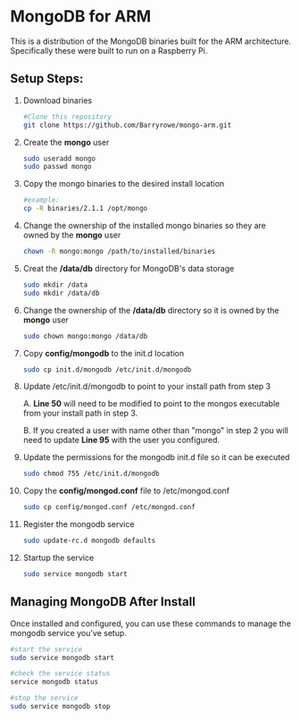 MongoDB for ARM
=========

This is a distribution of the MongoDB binaries built for the ARM architecture. Specifically these were built to run on a Raspberry Pi.

Setup Steps:
---------

1. Download binaries

	```bash
	#Clone this repository
	git clone https://github.com/Barryrowe/mongo-arm.git
	```

2. Create the **mongo** user

	```bash
	sudo useradd mongo
	sudo passwd mongo
	```

3. Copy the mongo binaries to the desired install location

	```bash
	#example:
	cp -R binaries/2.1.1 /opt/mongo
	```

4. Change the ownership of the installed mongo binaries so they are owned by the **mongo** user

	```bash	
	chown -R mongo:mongo /path/to/installed/binaries
	```

5. Creat the **/data/db** directory for MongoDB's data storage

	```bash	
	sudo mkdir /data
	sudo mkdir /data/db
	```

6. Change the ownership of the **/data/db** directory so it is owned by the **mongo** user

	```bash
	sudo chown mongo:mongo /data/db
	```

7. Copy **config/mongodb** to the init.d location

	```bash
	sudo cp init.d/mongodb /etc/init.d/mongodb
	```

8. Update /etc/init.d/mongodb to point to your install path from step 3
	
	A. **Line 50** will need to be modified to point to the mongos executable from your install path in step 3.
	
	B. If you created a user with name other than "mongo" in step 2 you will need to update **Line 95** with the user you configured.

9. Update the permissions for the mongodb init.d file so it can be executed

	```bash
	sudo chmod 755 /etc/init.d/mongodb
	```

10. Copy the **config/mongod.conf** file to /etc/mongod.conf

	```bash
	sudo cp config/mongod.conf /etc/mongod.conf
	```

11. Register the mongodb service

	```bash
	sudo update-rc.d mongodb defaults
	```

12. Startup the service

	```bash
	sudo service mongodb start
	```

Managing MongoDB After Install
---------

Once installed and configured, you can use these commands to manage the mongodb service you've setup.

```bash
#start the service
sudo service mongodb start

#check the service status
service mongodb status

#stop the service
sudo service mongodb stop
```

